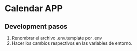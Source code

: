 # Calendar APP

## Development pasos
1. Renombrar el archivo .env.template por .env
2. Hacer los cambios respectivos en las variables de entorno.

